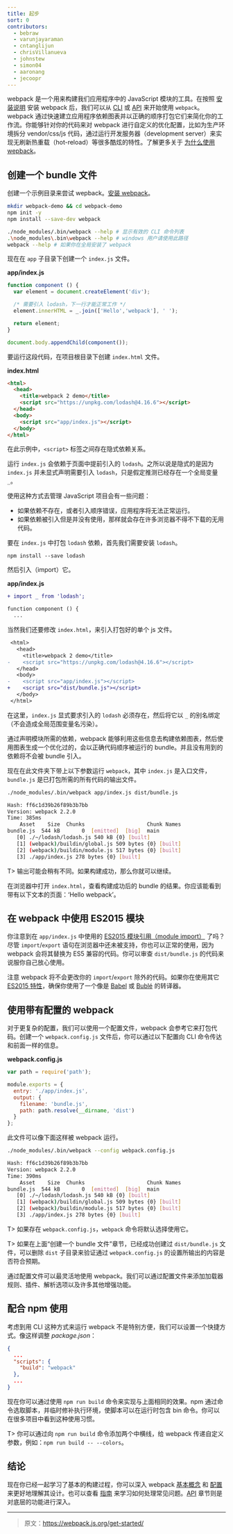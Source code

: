 ```yaml
---
title: 起步
sort: 0
contributors:
  - bebraw
  - varunjayaraman
  - cntanglijun
  - chrisVillanueva
  - johnstew
  - simon04
  - aaronang
  - jecoopr
---
```


webpack 是一个用来构建我们应用程序中的 JavaScript 模块的工具。在按照 [安装说明](/guides/installation) 安装 webpack 后，我们可以从 [CLI](/api/cli) 或 [API](/api/node) 来开始使用 `webpack`。
webpack 通过快速建立应用程序依赖图表并以正确的顺序打包它们来简化你的工作流。你能够针对你的代码来对 webpack 进行自定义的优化配置，比如为生产环境拆分 vendor/css/js 代码，通过运行开发服务器（development server）来实现无刷新热重载（hot-reload）等很多酷炫的特性。了解更多关于 [为什么使用 wepback](/guides/why-webpack)。

## 创建一个 bundle 文件

创建一个示例目录来尝试 wepback。[安装 webpack](/guides/installation)。

```bash
mkdir webpack-demo && cd webpack-demo
npm init -y
npm install --save-dev webpack
```

```bash
./node_modules/.bin/webpack --help # 显示有效的 CLI 命令列表
.\node_modules\.bin\webpack --help # windows 用户请使用此路径
webpack --help # 如果你在全局安装了 webpack
```

现在在 `app` 子目录下创建一个 `index.js` 文件。

__app/index.js__

```javascript
function component () {
  var element = document.createElement('div');

  /* 需要引入 lodash，下一行才能正常工作 */
  element.innerHTML = _.join(['Hello','webpack'], ' ');

  return element;
}

document.body.appendChild(component());
```

要运行这段代码，在项目根目录下创建 `index.html` 文件。

__index.html__

```html
<html>
  <head>
    <title>webpack 2 demo</title>
    <script src="https://unpkg.com/lodash@4.16.6"></script>
  </head>
  <body>
    <script src="app/index.js"></script>
  </body>
</html>
```

在此示例中，`<script>` 标签之间存在隐式依赖关系。

运行 `index.js` 会依赖于页面中提前引入的 `lodash`。之所以说是隐式的是因为 `index.js` 并未显式声明需要引入 `lodash`，只是假定推测已经存在一个全局变量 `_`。

使用这种方式去管理 JavaScript 项目会有一些问题：
  - 如果依赖不存在，或者引入顺序错误，应用程序将无法正常运行。
  - 如果依赖被引入但是并没有使用，那样就会存在许多浏览器不得不下载的无用代码。

要在 `index.js` 中打包 `lodash` 依赖，首先我们需要安装 `lodash`。

```
npm install --save lodash
```

然后引入（import）它。

__app/index.js__

```diff
+ import _ from 'lodash';

function component () {
  ...
```

当然我们还要修改 `index.html`，来引入打包好的单个 js 文件。

```diff
 <html>
   <head>
     <title>webpack 2 demo</title>
-    <script src="https://unpkg.com/lodash@4.16.6"></script>
   </head>
   <body>
-    <script src="app/index.js"></script>
+    <script src="dist/bundle.js"></script>
   </body>
 </html>
```

在这里，`index.js` 显式要求引入的 `lodash` 必须存在，然后将它以 `_` 的别名绑定（不会造成全局范围变量名污染）。

通过声明模块所需的依赖，webpack 能够利用这些信息去构建依赖图表，然后使用图表生成一个优化过的，会以正确代码顺序被运行的 bundle。并且没有用到的依赖将不会被 bundle 引入。

现在在此文件夹下带上以下参数运行 `webpack`，其中 `index.js` 是入口文件，`bundle.js` 是已打包所需的所有代码的输出文件。

```bash
./node_modules/.bin/webpack app/index.js dist/bundle.js

Hash: ff6c1d39b26f89b3b7bb
Version: webpack 2.2.0
Time: 385ms
    Asset    Size  Chunks                    Chunk Names
bundle.js  544 kB       0  [emitted]  [big]  main
   [0] ./~/lodash/lodash.js 540 kB {0} [built]
   [1] (webpack)/buildin/global.js 509 bytes {0} [built]
   [2] (webpack)/buildin/module.js 517 bytes {0} [built]
   [3] ./app/index.js 278 bytes {0} [built]
```
T> 输出可能会稍有不同。如果构建成功，那么你就可以继续。

在浏览器中打开 `index.html`，查看构建成功后的 bundle 的结果。你应该能看到带有以下文本的页面：‘Hello webpack’。

## 在 webpack 中使用 ES2015 模块

你注意到在 `app/index.js` 中使用的 [ES2015 模块引用（module import）](https://developer.mozilla.org//en-US/docs/Web/JavaScript/Reference/Statements/import) 了吗？尽管 `import`/`export` 语句在浏览器中还未被支持，你也可以正常的使用，因为 webpack 会将其替换为 ES5 兼容的代码。你可以审查 `dist/bundle.js` 的代码来说服你自己放心使用。

注意 webpack 将不会更改你的 `import`/`export` 除外的代码。如果你在使用其它 [ES2015 特性](http://es6-features.org/)，确保你使用了一个像是 [Babel](https://babeljs.io/) 或 [Bublé](https://buble.surge.sh/guide/) 的转译器。

## 使用带有配置的 webpack

对于更复杂的配置，我们可以使用一个配置文件，webpack 会参考它来打包代码。创建一个 `webpack.config.js` 文件后，你可以通过以下配置向 CLI 命令传达和前面一样的信息。

__webpack.config.js__
```javascript
var path = require('path');

module.exports = {
  entry: './app/index.js',
  output: {
    filename: 'bundle.js',
    path: path.resolve(__dirname, 'dist')
  }
};
```

此文件可以像下面这样被 webpack 运行。

```bash
./node_modules/.bin/webpack --config webpack.config.js

Hash: ff6c1d39b26f89b3b7bb
Version: webpack 2.2.0
Time: 390ms
    Asset    Size  Chunks                    Chunk Names
bundle.js  544 kB       0  [emitted]  [big]  main
   [0] ./~/lodash/lodash.js 540 kB {0} [built]
   [1] (webpack)/buildin/global.js 509 bytes {0} [built]
   [2] (webpack)/buildin/module.js 517 bytes {0} [built]
   [3] ./app/index.js 278 bytes {0} [built]
```

T> 如果存在 `webpack.config.js`，`webpack` 命令将默认选择使用它。

T> 如果在上面“创建一个 bundle 文件”章节，已经成功创建过 `dist/bundle.js` 文件，可以删除 `dist` 子目录来验证通过 `webpack.config.js` 的设置所输出的内容是否符合预期。

通过配置文件可以最灵活地使用 webpack。我们可以通过配置文件来添加加载器规则、插件、解析选项以及许多其他增强功能。

## 配合 npm 使用

考虑到用 CLI 这种方式来运行 webpack 不是特别方便，我们可以设置一个快捷方式。像这样调整 *package.json*：

```json
{
  ...
  "scripts": {
    "build": "webpack"
  },
  ...
}
```

现在你可以通过使用 `npm run build` 命令来实现与上面相同的效果。npm 通过命令选取脚本，并临时修补执行环境，使脚本可以在运行时包含 bin 命令。你可以在很多项目中看到这种使用习惯。

T> 你可以通过向 `npm run build` 命令添加两个中横线，给 webpack 传递自定义参数，例如：`npm run build -- --colors`。

## 结论

现在你已经一起学习了基本的构建过程，你可以深入 webpack [基本概念](/concepts) 和 [配置](/configuration) 来更好地理解其设计。也可以查看 [指南](/guides) 来学习如何处理常见问题。[API](/api) 章节则是对底层的功能进行深入。

***

> 原文：https://webpack.js.org/get-started/
